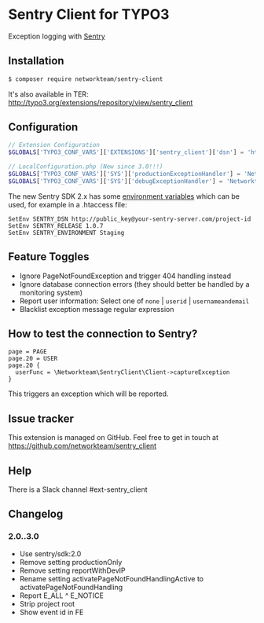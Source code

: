 # Sentry Client for TYPO3

Exception logging with [Sentry](https://sentry.io/)

## Installation

```bash
$ composer require networkteam/sentry-client
```

It's also available in TER: http://typo3.org/extensions/repository/view/sentry_client

## Configuration

```php
// Extension Configuration
$GLOBALS['TYPO3_CONF_VARS']['EXTENSIONS']['sentry_client']['dsn'] = 'http://public_key@your-sentry-server.com/project-id';

// LocalConfiguration.php (New since 3.0!!!)
$GLOBALS['TYPO3_CONF_VARS']['SYS']['productionExceptionHandler'] = 'Networkteam\SentryClient\ProductionExceptionHandler';
$GLOBALS['TYPO3_CONF_VARS']['SYS']['debugExceptionHandler'] = 'Networkteam\SentryClient\DebugExceptionHandler';
```

The new Sentry SDK 2.x has some [environment variables](https://docs.sentry.io/error-reporting/configuration/?platform=php#dsn) which can be used, for example in a .htaccess file:

```apacheconfig
SetEnv SENTRY_DSN http://public_key@your-sentry-server.com/project-id
SetEnv SENTRY_RELEASE 1.0.7
SetEnv SENTRY_ENVIRONMENT Staging
```

## Feature Toggles

* Ignore PageNotFoundException and trigger 404 handling instead
* Ignore database connection errors (they should better be handled by a monitoring system)
* Report user information: Select one of `none` | `userid` | `usernameandemail`
* Blacklist exception message regular expression 

## How to test the connection to Sentry?

```
page = PAGE
page.20 = USER
page.20 {
  userFunc = \Networkteam\SentryClient\Client->captureException
}
```
This triggers an exception which will be reported.

## Issue tracker

This extension is managed on GitHub. Feel free to get in touch at
https://github.com/networkteam/sentry_client

## Help

There is a Slack channel #ext-sentry_client

## Changelog

### 2.0..3.0

* Use sentry/sdk:2.0
* Remove setting productionOnly
* Remove setting reportWithDevIP
* Rename setting activatePageNotFoundHandlingActive to activatePageNotFoundHandling
* Report E_ALL ^ E_NOTICE
* Strip project root
* Show event id in FE